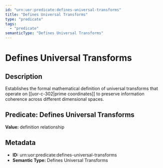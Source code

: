 ```yaml
---
id: "urn:uor:predicate:defines-universal-transforms"
title: "Defines Universal Transforms"
type: "predicate"
tags:
  - "predicate"
semanticType: "Defines Universal Transforms"
---
```


# Defines Universal Transforms

## Description

Establishes the formal mathematical definition of universal transforms that operate on [[uor-c-302|prime coordinates]] to preserve information coherence across different dimensional spaces.

## Predicate: Defines Universal Transforms

**Value:** definition relationship

## Metadata

- **ID:** urn:uor:predicate:defines-universal-transforms
- **Semantic Type:** Defines Universal Transforms
